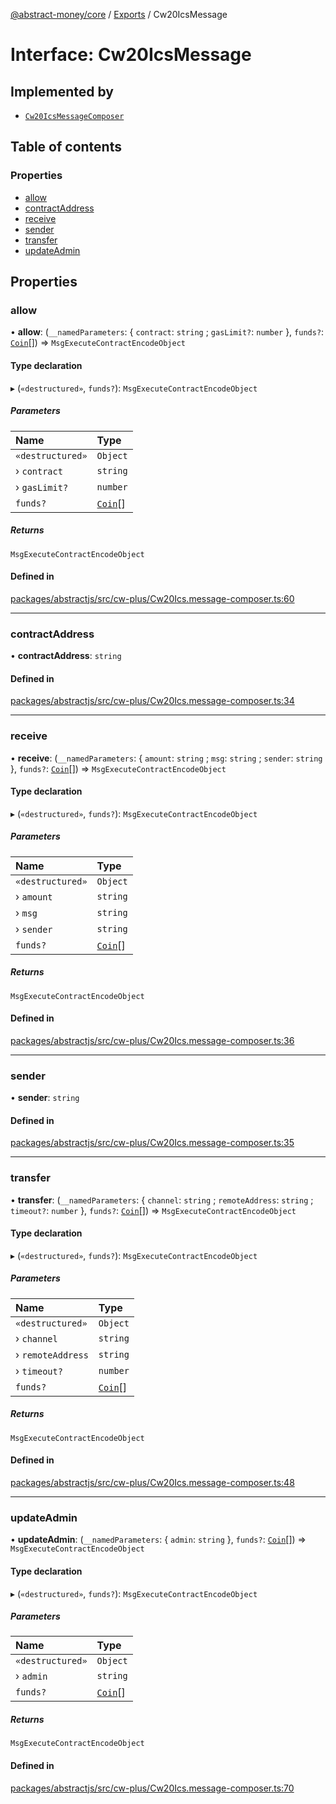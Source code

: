 [@abstract-money/core](../README.md) / [Exports](../modules.md) / Cw20IcsMessage

# Interface: Cw20IcsMessage

## Implemented by

- [`Cw20IcsMessageComposer`](../classes/Cw20IcsMessageComposer.md)

## Table of contents

### Properties

- [allow](Cw20IcsMessage.md#allow)
- [contractAddress](Cw20IcsMessage.md#contractaddress)
- [receive](Cw20IcsMessage.md#receive)
- [sender](Cw20IcsMessage.md#sender)
- [transfer](Cw20IcsMessage.md#transfer)
- [updateAdmin](Cw20IcsMessage.md#updateadmin)

## Properties

### allow

• **allow**: (`__namedParameters`: { `contract`: `string` ; `gasLimit?`: `number`  }, `funds?`: [`Coin`](Cw20IcsTypes.Coin.md)[]) => `MsgExecuteContractEncodeObject`

#### Type declaration

▸ (`«destructured»`, `funds?`): `MsgExecuteContractEncodeObject`

##### Parameters

| Name | Type |
| :------ | :------ |
| `«destructured»` | `Object` |
| › `contract` | `string` |
| › `gasLimit?` | `number` |
| `funds?` | [`Coin`](Cw20IcsTypes.Coin.md)[] |

##### Returns

`MsgExecuteContractEncodeObject`

#### Defined in

[packages/abstractjs/src/cw-plus/Cw20Ics.message-composer.ts:60](https://github.com/AbstractSDK/frontend/blob/07410073/packages/abstractjs/src/cw-plus/Cw20Ics.message-composer.ts#L60)

___

### contractAddress

• **contractAddress**: `string`

#### Defined in

[packages/abstractjs/src/cw-plus/Cw20Ics.message-composer.ts:34](https://github.com/AbstractSDK/frontend/blob/07410073/packages/abstractjs/src/cw-plus/Cw20Ics.message-composer.ts#L34)

___

### receive

• **receive**: (`__namedParameters`: { `amount`: `string` ; `msg`: `string` ; `sender`: `string`  }, `funds?`: [`Coin`](Cw20IcsTypes.Coin.md)[]) => `MsgExecuteContractEncodeObject`

#### Type declaration

▸ (`«destructured»`, `funds?`): `MsgExecuteContractEncodeObject`

##### Parameters

| Name | Type |
| :------ | :------ |
| `«destructured»` | `Object` |
| › `amount` | `string` |
| › `msg` | `string` |
| › `sender` | `string` |
| `funds?` | [`Coin`](Cw20IcsTypes.Coin.md)[] |

##### Returns

`MsgExecuteContractEncodeObject`

#### Defined in

[packages/abstractjs/src/cw-plus/Cw20Ics.message-composer.ts:36](https://github.com/AbstractSDK/frontend/blob/07410073/packages/abstractjs/src/cw-plus/Cw20Ics.message-composer.ts#L36)

___

### sender

• **sender**: `string`

#### Defined in

[packages/abstractjs/src/cw-plus/Cw20Ics.message-composer.ts:35](https://github.com/AbstractSDK/frontend/blob/07410073/packages/abstractjs/src/cw-plus/Cw20Ics.message-composer.ts#L35)

___

### transfer

• **transfer**: (`__namedParameters`: { `channel`: `string` ; `remoteAddress`: `string` ; `timeout?`: `number`  }, `funds?`: [`Coin`](Cw20IcsTypes.Coin.md)[]) => `MsgExecuteContractEncodeObject`

#### Type declaration

▸ (`«destructured»`, `funds?`): `MsgExecuteContractEncodeObject`

##### Parameters

| Name | Type |
| :------ | :------ |
| `«destructured»` | `Object` |
| › `channel` | `string` |
| › `remoteAddress` | `string` |
| › `timeout?` | `number` |
| `funds?` | [`Coin`](Cw20IcsTypes.Coin.md)[] |

##### Returns

`MsgExecuteContractEncodeObject`

#### Defined in

[packages/abstractjs/src/cw-plus/Cw20Ics.message-composer.ts:48](https://github.com/AbstractSDK/frontend/blob/07410073/packages/abstractjs/src/cw-plus/Cw20Ics.message-composer.ts#L48)

___

### updateAdmin

• **updateAdmin**: (`__namedParameters`: { `admin`: `string`  }, `funds?`: [`Coin`](Cw20IcsTypes.Coin.md)[]) => `MsgExecuteContractEncodeObject`

#### Type declaration

▸ (`«destructured»`, `funds?`): `MsgExecuteContractEncodeObject`

##### Parameters

| Name | Type |
| :------ | :------ |
| `«destructured»` | `Object` |
| › `admin` | `string` |
| `funds?` | [`Coin`](Cw20IcsTypes.Coin.md)[] |

##### Returns

`MsgExecuteContractEncodeObject`

#### Defined in

[packages/abstractjs/src/cw-plus/Cw20Ics.message-composer.ts:70](https://github.com/AbstractSDK/frontend/blob/07410073/packages/abstractjs/src/cw-plus/Cw20Ics.message-composer.ts#L70)
